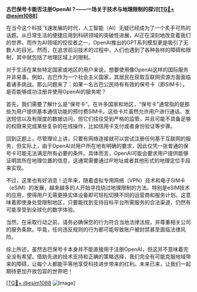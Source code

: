 **古巴保号卡能否注册OpenAI？——一场关于技术与地理限制的探讨[[TG💪+ @esim1088](https://t.me/s/esim1088)]**

在当今这个科技飞速发展的时代，人工智能（AI）无疑已经成为了一个炙手可热的话题。从日常生活的便捷应用到科研领域的突破性进展，AI正在深刻地改变着我们的世界。而作为AI领域的佼佼者之一，OpenAI推出的GPT系列模型更是吸引了无数人的目光。然而，在追求前沿技术的过程中，人们也遇到了各种各样的障碍和限制，其中就包括了地理区域上的限制。

对于生活在某些特定国家或地区的用户来说，想要使用像OpenAI这样的国际服务并非易事。例如，古巴作为一个社会主义国家，其居民在获取互联网资源方面面临着诸多挑战。那么问题来了：如果一名古巴公民持有有效的保号卡（即SIM卡），是否能够成功注册并使用OpenAI的服务呢？

首先，我们需要了解什么是“保号卡”。在许多国家和地区，“保号卡”通常指的是那些为用户提供基本通信功能的预付费SIM卡。这些卡片虽然允许用户进行通话、发送短信以及有限度的数据访问，但它们往往受到严格的监管，并且可能不具备足够的权限来完成某些复杂的在线操作，比如信用卡支付或者身份验证等步骤。

回到正题上，尽管理论上讲，只要有网络连接就可以尝试注册任何基于互联网的服务，但实际上，由于OpenAI对用户所在地有明确的要求，因此仅凭一张普通的保号卡可能无法满足所有必要的条件。具体而言，OpenAI可能会要求用户提供能够证明其所在地理位置的信息，这通常需要通过IP地址或者其他形式的地理定位手段来实现。

不过，这里也有好消息！近年来，随着虚拟专用网络（VPN）技术和电子SIM卡（eSIM）的发展，越来越多的人开始寻找绕过地理限制的方法。特别是eSIM技术的应用，使得用户无需更换实体设备即可轻松切换不同的运营商和服务计划。这意味着即使身处受限制地区，只要能找到支持目标平台所需服务的合法渠道，仍然有可能享受到全球化的数字体验。

当然，在采取行动之前，请务必确保您的行为符合当地法律法规，并尊重相关公司的服务条款。毕竟，任何违反规则的行为都可能导致账户被封禁甚至面临法律风险。

综上所述，虽然古巴保号卡本身并不能直接用于注册OpenAI，但这并不意味着完全没有希望。借助先进的技术支持和正确的策略选择，我们完全有可能克服地域带来的障碍，让每个人都能平等地享受科技进步带来的红利。未来已来，让我们一起期待更加开放包容的世界吧！

[[TG💪+ @esim1088](https://t.me/s/esim1088) ![Image](https://i.postimg.cc/4NQfJmqS/Snipaste-2025-05-13-00-14-12.png)]